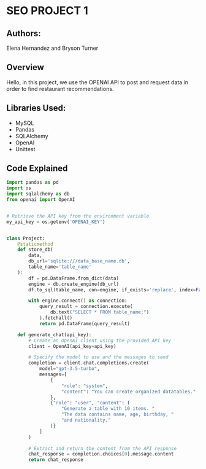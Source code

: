 # SEO PROJECT 1

## Authors:
Elena Hernandez and Bryson Turner

## Overview

Hello, in this project, we use the OPENAI API to post and request data in order to find restaurant recommendations.

## Libraries Used:

- MySQL
- Pandas
- SQLAlchemy
- OpenAI
- Unittest

## Code Explained

```python
import pandas as pd
import os
import sqlalchemy as db
from openai import OpenAI


# Retrieve the API key from the environment variable
my_api_key = os.getenv('OPENAI_KEY')


class Project:
    @staticmethod
    def store_db(
        data,
        db_url='sqlite:///data_base_name.db',
        table_name='table_name'
    ):
        df = pd.DataFrame.from_dict(data)
        engine = db.create_engine(db_url)
        df.to_sql(table_name, con=engine, if_exists='replace', index=False)

        with engine.connect() as connection:
            query_result = connection.execute(
                db.text("SELECT * FROM table_name;")
            ).fetchall()
            return pd.DataFrame(query_result)

    def generate_chat(api_key):
        # Create an OpenAI client using the provided API key
        client = OpenAI(api_key=api_key)

        # Specify the model to use and the messages to send
        completion = client.chat.completions.create(
            model="gpt-3.5-turbo",
            messages=[
                {
                    "role": "system",
                    "content": "You can create organized datatables."
                },
                {"role": "user", "content": (
                    "Generate a table with 10 items. "
                    "The data contains name, age, birthday, "
                    "and nationality."
                )}
            ]
        )

        # Extract and return the content from the API response
        chat_response = completion.choices[0].message.content
        return chat_response


